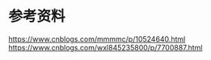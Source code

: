 # 参考资料
https://www.cnblogs.com/mmmmc/p/10524640.html
https://www.cnblogs.com/wxl845235800/p/7700887.html
